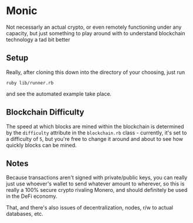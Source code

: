 # Monic

Not necessarly an actual crypto, or even remotely functioning under any capacity, but just something to play around with to understand blockchain technology a tad bit better

## Setup

Really, after cloning this down into the directory of your choosing, just run 


`ruby lib/runner.rb`


and see the automated example take place.

## Blockchain Difficulty

The speed at which blocks are mined within the blockchain is determined by the `difficulty` attribute in the `blockchain.rb` class - currently, it's set to a difficulty of `5`, but you're free to change it around and about to see how quickly blocks can be mined.

## Notes

Because transactions aren't signed with private/public keys, you can really just use whoever's wallet to send whatever amount to wherever, so this is really a 100% secure crypto rivaling Monero, and should definitely be used in the DeFi economy.

That, and there's also issues of decentralization, nodes, r/w to actual databases, etc.
